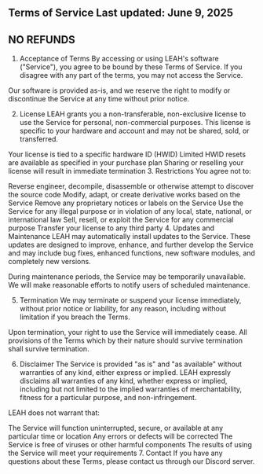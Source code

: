 Terms of Service
Last updated: June 9, 2025
-
NO REFUNDS
-
1. Acceptance of Terms
By accessing or using LEAH's software ("Service"), you agree to be bound by these Terms of Service. If you disagree with any part of the terms, you may not access the Service.

Our software is provided as-is, and we reserve the right to modify or discontinue the Service at any time without prior notice.

2. License
LEAH grants you a non-transferable, non-exclusive license to use the Service for personal, non-commercial purposes. This license is specific to your hardware and account and may not be shared, sold, or transferred.

Your license is tied to a specific hardware ID (HWID)
Limited HWID resets are available as specified in your purchase plan
Sharing or reselling your license will result in immediate termination
3. Restrictions
You agree not to:

Reverse engineer, decompile, disassemble or otherwise attempt to discover the source code
Modify, adapt, or create derivative works based on the Service
Remove any proprietary notices or labels on the Service
Use the Service for any illegal purpose or in violation of any local, state, national, or international law
Sell, resell, or exploit the Service for any commercial purpose
Transfer your license to any third party
4. Updates and Maintenance
LEAH may automatically install updates to the Service. These updates are designed to improve, enhance, and further develop the Service and may include bug fixes, enhanced functions, new software modules, and completely new versions.

During maintenance periods, the Service may be temporarily unavailable. We will make reasonable efforts to notify users of scheduled maintenance.

5. Termination
We may terminate or suspend your license immediately, without prior notice or liability, for any reason, including without limitation if you breach the Terms.

Upon termination, your right to use the Service will immediately cease. All provisions of the Terms which by their nature should survive termination shall survive termination.

6. Disclaimer
The Service is provided "as is" and "as available" without warranties of any kind, either express or implied. LEAH expressly disclaims all warranties of any kind, whether express or implied, including but not limited to the implied warranties of merchantability, fitness for a particular purpose, and non-infringement.

LEAH does not warrant that:

The Service will function uninterrupted, secure, or available at any particular time or location
Any errors or defects will be corrected
The Service is free of viruses or other harmful components
The results of using the Service will meet your requirements
7. Contact
If you have any questions about these Terms, please contact us through our Discord server.
